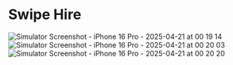 # Swipe Hire
![Simulator Screenshot - iPhone 16 Pro - 2025-04-21 at 00 19 14](https://github.com/user-attachments/assets/7c71f2a1-3af6-47a5-b313-e13ecd4fce85)
![Simulator Screenshot - iPhone 16 Pro - 2025-04-21 at 00 20 03](https://github.com/user-attachments/assets/b2d76576-4565-4386-bc02-596264772ac8)
![Simulator Screenshot - iPhone 16 Pro - 2025-04-21 at 00 20 20](https://github.com/user-attachments/assets/eed0fb2f-da89-475a-9558-ba669dc9c8cc)

